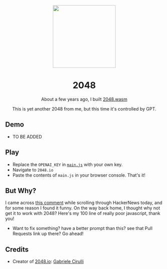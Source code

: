 <div align="center">
	<br>
	<br>
	<img src="https://user-images.githubusercontent.com/20226361/235612171-b3ff67ea-55a0-4790-b08b-a3cb5728d661.png" width="200" height="200">
	<h1>2048</h1>
    <p>About a few years ago, I built <a href="https://github.com/inishchith/2048.wasm">2048.wasm</a></p>
    </p>This is yet another 2048 from me, but this time it's controlled by GPT.</p>
</div>



## Demo

- TO BE ADDED

## Play

- Replace the `OPENAI_KEY` in [`main.js`]() with your own key.
- Navigate to `2048.io`
- Paste the contents of `main.js` in your browser console. That's it!

## But Why?

I came across [this comment](https://news.ycombinator.com/item?id=35771104&p=3#35774028) while scrolling through HackerNews today, and for some reason I found it funny. On the way back home, I thought why not get it to work with 2048? Here's my 100 line of really poor javascript, thank you!


- Want to fix something? have a better prompt than this? see that Pull Requests link up there? Go ahead!


## Credits

- Creator of [2048.io](2048.io): [Gabriele Cirulli](https://twitter.com/gabrielecirulli)
